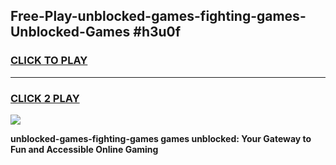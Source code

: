 
## Free-Play-unblocked-games-fighting-games-Unblocked-Games #h3u0f
<h3>
<a href="https://news.freeplayer.one?title=unblocked-games-fighting-games&ref=8M">CLICK TO PLAY</a></h3>
<hr>

<h3>
<a href="https://news.freeplayer.one?title=unblocked-games-fighting-games&ref=8M">CLICK 2 PLAY</a>
  
</h3>

<a href="https://news.freeplayer.one?title=unblocked-games-fighting-games&ref=8M"><img src="https://clearcache.store/games.png"></a>


**unblocked-games-fighting-games games unblocked: Your Gateway to Fun and Accessible Online Gaming**
